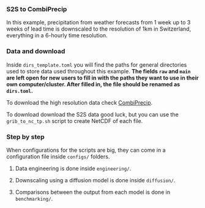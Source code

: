 ### S2S to CombiPrecip
In this example, precipitation from weather forecasts from 1 week up to 3 weeks of lead time is downscaled to the resolution of 1km in Switzerland, everything in a 6-hourly time resolution.


### Data and download
Inside `dirs_template.toml` you will find the paths for general directories used to store data used throughout this example. **The fields `raw` and `main` are left open for new users to fill in with the paths they want to use in their own computer/cluster. After filled in, the file should be renamed as `dirs.toml`.**

To download the high resolution data check [CombiPrecip](https://www.meteoswiss.admin.ch/services-and-publications/service/weather-and-climate-products/combiprecip.html).

To download download the S2S data good luck, but you can use the `grib_to_nc_tp.sh` script to create NetCDF of each file.

### Step by step
When configurations for the scripts are big, they can come in a configuration file inside `configs/` folders.

1. Data engineering is done inside `engineering/`.

2. Downscaling using a diffusion model is done inside `diffusion/`.

3. Comparisons between the output from each model is done in `benchmarking/`.